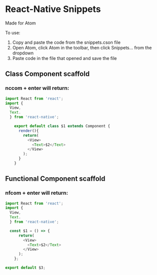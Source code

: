 # React-Native Snippets

Made for Atom

To use: 
1. Copy and paste the code from the snippets.cson file
2. Open Atom, click Atom in the toolbar, then click Snippets... from the dropdown
3. Paste code in the file that opened and save the file

## Class Component scaffold
### nccom + enter will return:
```javascript
import React from 'react';
import {
  View,
  Text.
  } from 'react-native';

    export default class $1 extends Component {
      render(){
        return(
          <View>
            <Text>$2</Text>
          </View>
        );
      }
    }
```
## Functional Component scaffold
### nfcom + enter will return:
```javascript
import React from 'react';
import {
  View,
  Text.
  } from 'react-native';

  const $1 = () => {
      return(
        <View>
          <Text>$2</Text>
        </View>
      );
    };

export default $3;
```
